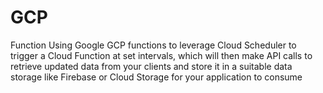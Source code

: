 # GCP
Function
Using Google GCP functions to leverage Cloud Scheduler to trigger a Cloud Function at set intervals, which will then make API calls to retrieve updated data from your clients and store it in a suitable data storage like Firebase or Cloud Storage for your application to consume
